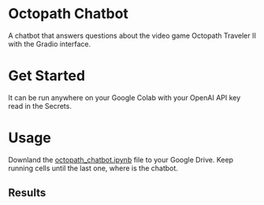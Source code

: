 # Octopath Chatbot
A chatbot that answers questions about the video game Octopath Traveler II with the Gradio interface.

# Get Started
It can be run anywhere on your Google Colab with your OpenAI API key read in the Secrets. 

# Usage
Downland the [octopath_chatbot.ipynb](octopath_chatbot.ipynb) file to your Google Drive. Keep running cells until the last one, where is the chatbot. 

## Results
